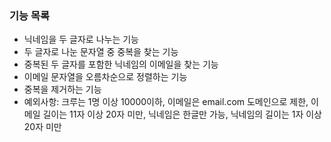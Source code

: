 ### 기능 목록

- 닉네임을 두 글자로 나누는 기능
- 두 글자로 나눈 문자열 중 중복을 찾는 기능
- 중복된 두 글자를 포함한 닉네임의 이메일을 찾는 기능
- 이메일 문자열을 오름차순으로 정렬하는 기능
- 중복을 제거하는 기능
- 예외사항: 크루는 1명 이상 10000이하, 이메일은 email.com 도메인으로 제한, 이메일 길이는 11자 이상 20자 미만, 닉네임은 한글만 가능, 닉네임의 길이는 1자 이상 20자 미만